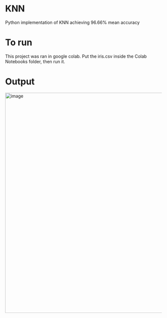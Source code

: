 # KNN
Python implementation of KNN achieving 96.66% mean accuracy

# To run
This project was ran in google colab. Put the iris.csv inside the Colab Notebooks folder, then run it. 
# Output
<img width="709" alt="image" src="https://github.com/raphaelsalak/knn/assets/61638085/29f5cb04-a392-458f-8594-e220a93e1e65">
